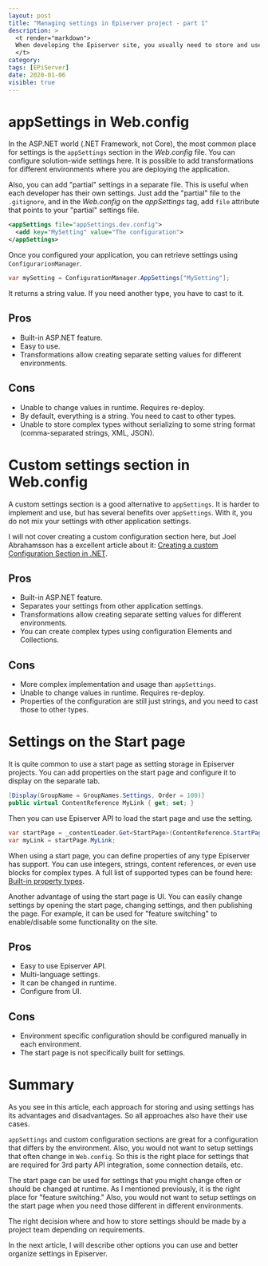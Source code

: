 ```yaml
---
layout: post
title: "Managing settings in Episerver project - part 1"
description: >
  <t render="markdown">
  When developing the Episerver site, you usually need to store and use some settings. In this article, I will describe the most commonly used approaches for it.
  </t>
category:
tags: [EPiServer]
date: 2020-01-06
visible: true
---
```


# appSettings in Web.config

In the ASP.NET world (.NET Framework, not Core), the most common place for settings is the `appSettings` section in the _Web.config_ file. You can configure solution-wide settings here. It is possible to add transformations for different environments where you are deploying the application.

Also, you can add "partial" settings in a separate file. This is useful when each developer has their own settings. Just add the "partial" file to the `.gitignore`, and in the _Web.config_ on the _appSettings_ tag, add `file` attribute that points to your "partial" settings file.

```xml
<appSettings file="appSettings.dev.config">
  <add key="MySetting" value="The configuration">
</appSettings>
```

Once you configured your application, you can retrieve settings using `ConfigurarionManager`.

```csharp
var mySetting = ConfigurationManager.AppSettings["MySetting"];
```

It returns a string value. If you need another type, you have to cast to it.

## Pros

- Built-in ASP.NET feature.
- Easy to use.
- Transformations allow creating separate setting values for different environments.

## Cons

- Unable to change values in runtime. Requires re-deploy.
- By default, everything is a string. You need to cast to other types.
- Unable to store complex types without serializing to some string format (comma-separated strings, XML, JSON).


# Custom settings section in Web.config

A custom settings section is a good alternative to `appSettings`. It is harder to implement and use, but has several benefits over `appSettings`. With it, you do not mix your settings with other application settings.

I will not cover creating a custom configuration section here, but Joel Abrahamsson has a excellent article about it: [Creating a custom Configuration Section in .NET](http://joelabrahamsson.com/creating-a-custom-configuration-section-in-net/).

## Pros

- Built-in ASP.NET feature.
- Separates your settings from other application settings.
- Transformations allow creating separate setting values for different environments.
- You can create complex types using configuration Elements and Collections.

## Cons

- More complex implementation and usage than `appSettings`.
- Unable to change values in runtime. Requires re-deploy.
- Properties of the configuration are still just strings, and you need to cast those to other types.


# Settings on the Start page

It is quite common to use a start page as setting storage in Episerver projects. You can add properties on the start page and configure it to display on the separate tab.

```csharp
[Display(GroupName = GroupNames.Settings, Order = 100)]
public virtual ContentReference MyLink { get; set; }
```

Then you can use Episerver API to load the start page and use the setting.

```csharp
var startPage = _contentLoader.Get<StartPage>(ContentReference.StartPage);
var myLink = startPage.MyLink;
```

When using a start page, you can define properties of any type Episerver has support. You can use integers, strings, content references, or even use blocks for complex types. A full list of supported types can be found here: [Built-in property types](https://world.episerver.com/documentation/developer-guides/CMS/Content/Properties/built-in-property-types/).

Another advantage of using the start page is UI. You can easily change settings by opening the start page, changing settings, and then publishing the page. For example, it can be used for "feature switching" to enable/disable some functionality on the site.

## Pros

- Easy to use Episerver API.
- Multi-language settings.
- It can be changed in runtime.
- Configure from UI.

## Cons

- Environment specific configuration should be configured manually in each environment.
- The start page is not specifically built for settings.


# Summary

As you see in this article, each approach for storing and using settings has its advantages and disadvantages. So all approaches also have their use cases.

`appSettings` and custom configuration sections are great for a configuration that differs by the environment. Also, you would not want to setup settings that often change in `Web.config`. So this is the right place for settings that are required for 3rd party API integration, some connection details, etc.

The start page can be used for settings that you might change often or should be changed at runtime. As I mentioned previously, it is the right place for "feature switching." Also, you would not want to setup settings on the start page when you need those different in different environments.

The right decision where and how to store settings should be made by a project team depending on requirements.

In the next article, I will describe other options you can use and better organize settings in Episerver.
